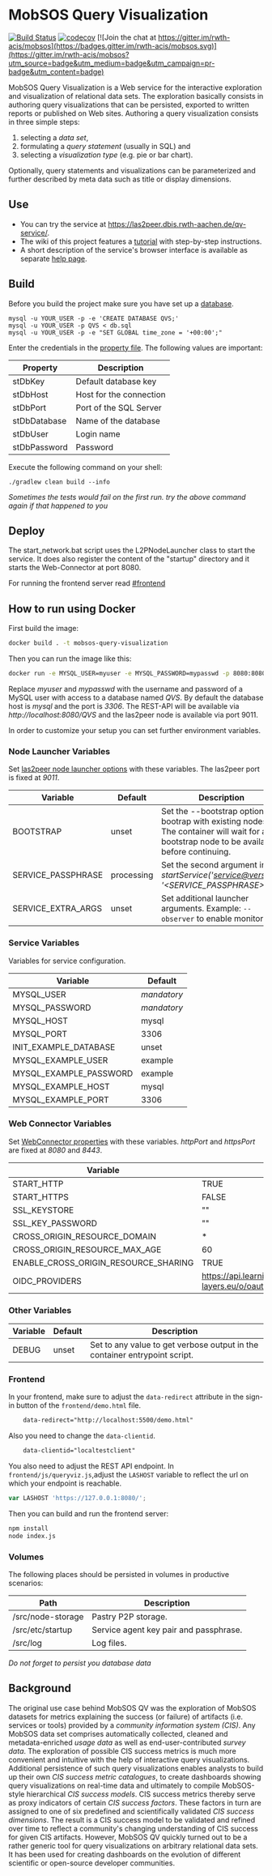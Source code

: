 # MobSOS Query Visualization

[![Build Status](https://travis-ci.org/rwth-acis/mobsos-query-visualization.svg?branch=master)](https://travis-ci.org/rwth-acis/mobsos-query-visualization) [![codecov](https://codecov.io/gh/rwth-acis/mobsos-query-visualization/branch/master/graph/badge.svg)](https://codecov.io/gh/rwth-acis/mobsos-query-visualization) [![Join the chat at https://gitter.im/rwth-acis/mobsos](https://badges.gitter.im/rwth-acis/mobsos.svg)](https://gitter.im/rwth-acis/mobsos?utm_source=badge&utm_medium=badge&utm_campaign=pr-badge&utm_content=badge)

MobSOS Query Visualization is a Web service for the interactive exploration and
visualization of relational data sets. The exploration basically consists
in authoring query visualizations that can be persisted, exported to written reports
or published on Web sites. Authoring a query visualization consists in three simple steps:

1. selecting a _data set_,
2. formulating a _query statement_ (usually in SQL) and
3. selecting a _visualization type_ (e.g. pie or bar chart).

Optionally, query statements and visualizations can be parameterized and further
described by meta data such as title or display dimensions.

## Use

- You can try the service at https://las2peer.dbis.rwth-aachen.de/qv-service/.
- The wiki of this project features a [tutorial](https://github.com/rwth-acis/LAS2peer-Query-Visualization-Service/wiki/Tutorial) with step-by-step instructions.
- A short description of the service's browser interface is available as separate [help page](http://las2peer.dbis.rwth-aachen.de/qv-service/help.html).

## Build

Before you build the project make sure you have set up a [database](db.sql).

```
mysql -u YOUR_USER -p -e 'CREATE DATABASE QVS;'
mysql -u YOUR_USER -p QVS < db.sql
mysql -u YOUR_USER -p -e "SET GLOBAL time_zone = '+00:00';"
```

Enter the credentials in the [property file](query_visualization/etc/i5.las2peer.services.mobsos.queryVisualization.QueryVisualizationService.properties).
The following values are important:

| Property     | Description             |
| ------------ | ----------------------- |
| stDbKey      | Default database key    |
| stDbHost     | Host for the connection |
| stDbPort     | Port of the SQL Server  |
| stDbDatabase | Name of the database    |
| stDbUser     | Login name              |
| stDbPassword | Password                |

Execute the following command on your shell:

```shell
./gradlew clean build --info
```
_Sometimes the tests would fail on the first run. try the above command again if that happened to you_

## Deploy

The start_network.bat script uses the L2PNodeLauncher class to start the service. It does also register
the content of the "startup" directory and it starts the Web-Connector at port 8080.

For running the frontend server read [#frontend](#frontend)

## How to run using Docker

First build the image:

```bash
docker build . -t mobsos-query-visualization
```

Then you can run the image like this:

```bash
docker run -e MYSQL_USER=myuser -e MYSQL_PASSWORD=mypasswd -p 8080:8080 -p 9011:9011 mobsos-query-visualization
```

Replace _myuser_ and _mypasswd_ with the username and password of a MySQL user with access to a database named _QVS_.
By default the database host is _mysql_ and the port is _3306_.
The REST-API will be available via _http://localhost:8080/QVS_ and the las2peer node is available via port 9011.

In order to customize your setup you can set further environment variables.

### Node Launcher Variables

Set [las2peer node launcher options](https://github.com/rwth-acis/las2peer-Template-Project/wiki/L2pNodeLauncher-Commands#at-start-up) with these variables.
The las2peer port is fixed at _9011_.

| Variable           | Default    | Description                                                                                                                                  |
| ------------------ | ---------- | -------------------------------------------------------------------------------------------------------------------------------------------- |
| BOOTSTRAP          | unset      | Set the --bootstrap option to bootrap with existing nodes. The container will wait for any bootstrap node to be available before continuing. |
| SERVICE_PASSPHRASE | processing | Set the second argument in _startService('<service@version>', '<SERVICE_PASSPHRASE>')_.                                                      |
| SERVICE_EXTRA_ARGS | unset      | Set additional launcher arguments. Example: `--observer` to enable monitoring.                                                               |

### Service Variables

Variables for service configuration.

| Variable               | Default     |
| ---------------------- | ----------- |
| MYSQL_USER             | _mandatory_ |
| MYSQL_PASSWORD         | _mandatory_ |
| MYSQL_HOST             | mysql       |
| MYSQL_PORT             | 3306        |
| INIT_EXAMPLE_DATABASE  | unset       |
| MYSQL_EXAMPLE_USER     | example     |
| MYSQL_EXAMPLE_PASSWORD | example     |
| MYSQL_EXAMPLE_HOST     | mysql       |
| MYSQL_EXAMPLE_PORT     | 3306        |

### Web Connector Variables

Set [WebConnector properties](https://github.com/rwth-acis/las2peer-Template-Project/wiki/WebConnector-Configuration) with these variables.
_httpPort_ and _httpsPort_ are fixed at _8080_ and _8443_.

| Variable                             | Default                                                             |
| ------------------------------------ | ------------------------------------------------------------------- |
| START_HTTP                           | TRUE                                                                |
| START_HTTPS                          | FALSE                                                               |
| SSL_KEYSTORE                         | ""                                                                  |
| SSL_KEY_PASSWORD                     | ""                                                                  |
| CROSS_ORIGIN_RESOURCE_DOMAIN         | \*                                                                  |
| CROSS_ORIGIN_RESOURCE_MAX_AGE        | 60                                                                  |
| ENABLE_CROSS_ORIGIN_RESOURCE_SHARING | TRUE                                                                |
| OIDC_PROVIDERS                       | https://api.learning-layers.eu/o/oauth2,https://accounts.google.com |

### Other Variables

| Variable | Default | Description                                                                |
| -------- | ------- | -------------------------------------------------------------------------- |
| DEBUG    | unset   | Set to any value to get verbose output in the container entrypoint script. |

### Frontend

In your frontend, make sure to adjust the `data-redirect` attribute in the sign-in button of the `frontend/demo.html` file. 

```html
    data-redirect="http://localhost:5500/demo.html"
```

Also you need to change the `data-clientid`.

```html
    data-clientid="localtestclient"
```

You also need to adjust the REST API endpoint. In `frontend/js/queryviz.js`,adjust the `LASHOST` variable to reflect the url on which your endpoint is reachable.

```js
var LASHOST 'https://127.0.0.1:8080/';
```

Then you can build and run the frontend server:

```bash
npm install
node index.js
```

### Volumes

The following places should be persisted in volumes in productive scenarios:

| Path              | Description                            |
| ----------------- | -------------------------------------- |
| /src/node-storage | Pastry P2P storage.                    |
| /src/etc/startup  | Service agent key pair and passphrase. |
| /src/log          | Log files.                             |

_Do not forget to persist you database data_

## Background

The original use case behind MobSOS QV was the exploration of MobSOS datasets
for metrics explaining the success (or failure) of artifacts (i.e. services or tools)
provided by a _community information system (CIS)_. Any MobSOS data set comprises
automatically collected, cleaned and metadata-enriched _usage data_ as well as
end-user-contributed _survey data_. The exploration of possible CIS success metrics
is much more convenient and intuitive with the help of interactive query visualizations.
Additional persistence of such query visualizations enables analysts to build up
their own _CIS success metric catalogues_, to create dashboards showing query visualizations
on real-time data and ultimately to compile MobSOS-style hierarchical _CIS success models_.
CIS success metrics thereby serve as proxy indicators of certain _CIS success factors_.
These factors in turn are assigned to one of six predefined and scientifically validated
_CIS success dimensions_. The result is a CIS success model to be validated and refined
over time to reflect a community's changing understanding of CIS success for given CIS
artifacts. However, MobSOS QV quickly turned out to be a rather generic tool for query
visualizations on arbitrary relational data sets. It has been used for creating dashboards
on the evolution of different scientific or open-source developer communities.
